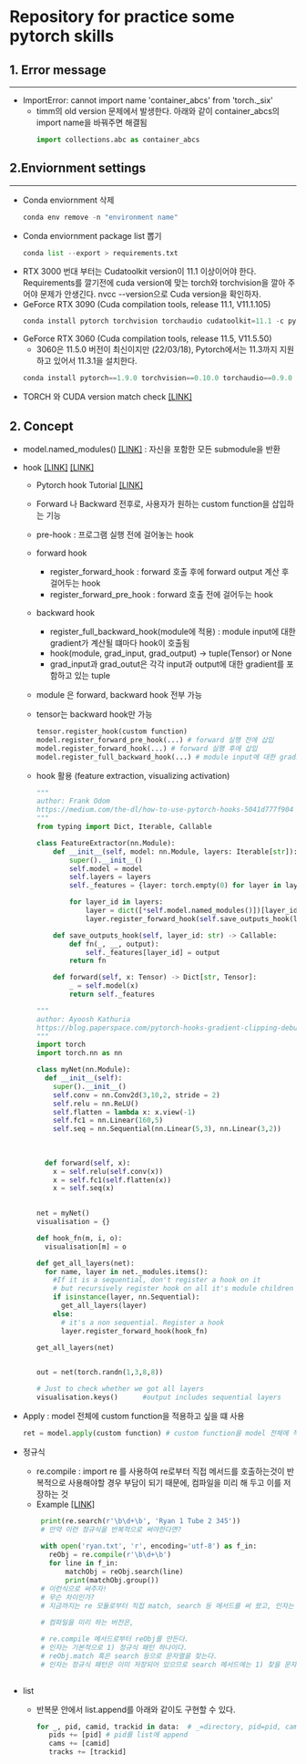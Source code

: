 # Repository for practice some pytorch skills


## 1. Error message
-------------------
  - ImportError: cannot import name 'container_abcs' from 'torch._six'
    - timm의 old version 문제에서 발생한다. 아래와 같이 container_abcs의 import name을 바꿔주면 해결됨
      ```python
      import collections.abc as container_abcs
      ```

## 2.Enviornment settings
-------------------
  - Conda enviornment 삭제
    ```python
    conda env remove -n "environment name"
    ```
  - Conda enviornment package list 뽑기
    ```python
    conda list --export > requirements.txt
    ```
  - RTX 3000 번대 부터는 Cudatoolkit version이 11.1 이상이어야 한다. Requirements를 깔기전에 cuda version에 맞는 torch와 torchvision을 깔아 주어야 문제가 안생긴다. nvcc --version으로 Cuda version을 확인하자.
  - GeForce RTX 3090 (Cuda compilation tools, release 11.1, V11.1.105)
    ```python
    conda install pytorch torchvision torchaudio cudatoolkit=11.1 -c pytorch -c conda-forge
    ```
  - GeForce RTX 3060 (Cuda compilation tools, release 11.5, V11.5.50)
    - 3060은 11.5.0 버전이 최신이지만 (22/03/18), Pytorch에서는 11.3까지 지원하고 있어서 11.3.1을 설치한다.
    ```python
    conda install pytorch==1.9.0 torchvision==0.10.0 torchaudio==0.9.0 cudatoolkit=11.3 -c pytorch -c conda-forge
    ```
  - TORCH 와 CUDA version match check [[LINK]](https://pytorch.org/get-started/previous-versions/)
## 2. Concept
  - model.named_modules() [[LINK]](https://discuss.pytorch.org/t/how-to-access-to-a-layer-by-module-name/83797/8) : 자신을 포함한 모든 submodule을 반환
  - hook [[LINK]](https://velog.io/@bluegun/Pytorch%EB%A1%9C-%EB%94%A5%EB%9F%AC%EB%8B%9D-%EB%AA%A8%EB%8D%B8-%EA%B5%AC%EC%84%B1-%ED%95%99%EC%8A%B5-%EB%93%B1-%EC%A0%95%EB%A6%AC) [[LINK]](https://daebaq27.tistory.com/65) 
    - Pytorch hook Tutorial [[LINK]](https://hongl.tistory.com/157)
    - Forward 나 Backward 전후로,  사용자가 원하는 custom function을 삽입하는 기능
    - pre-hook : 프로그램 실행 전에 걸어놓는 hook
    - forward hook
      - register_forward_hook : forward 호출 후에 forward output 계산 후 걸어두는 hook
      - register_forward_pre_hook : forward 호출 전에 걸어두는 hook
    - backward hook
      - register_full_backward_hook(module에 적용) : module input에 대한 gradient가 계산될 떄마다 hook이 호출됨
      - hook(module, grad_input, grad_output) -> tuple(Tensor) or None
      - grad_input과 grad_outut은 각각 input과 output에 대한 gradient를 포함하고 있는 tuple
    - module 은 forward, backward hook 전부 가능
    - tensor는 backward hook만 가능
    
        ```python
        tensor.register_hook(custom function)
        model.register_forward_pre_hook(...) # forward 실행 전에 삽입
        model.register_forward_hook(...) # forward 실행 후에 삽입
        model.register_full_backward_hook(...) # module input에 대한 gradient가 계산될 때마다 호출
        ```
    - hook 활용 (feature extraction, visualizing activation)
      ```python
      """
      author: Frank Odom
      https://medium.com/the-dl/how-to-use-pytorch-hooks-5041d777f904
      """
      from typing import Dict, Iterable, Callable

      class FeatureExtractor(nn.Module):
          def __init__(self, model: nn.Module, layers: Iterable[str]):
              super().__init__()
              self.model = model
              self.layers = layers
              self._features = {layer: torch.empty(0) for layer in layers}

              for layer_id in layers:
                  layer = dict([*self.model.named_modules()])[layer_id]
                  layer.register_forward_hook(self.save_outputs_hook(layer_id))

          def save_outputs_hook(self, layer_id: str) -> Callable:
              def fn(_, __, output):
                  self._features[layer_id] = output
              return fn

          def forward(self, x: Tensor) -> Dict[str, Tensor]:
              _ = self.model(x)
              return self._features​
        ```
        ```python 
        """
        author: Ayoosh Kathuria
        https://blog.paperspace.com/pytorch-hooks-gradient-clipping-debugging/
        """
        import torch 
        import torch.nn as nn

        class myNet(nn.Module):
          def __init__(self):
            super().__init__()
            self.conv = nn.Conv2d(3,10,2, stride = 2)
            self.relu = nn.ReLU()
            self.flatten = lambda x: x.view(-1)
            self.fc1 = nn.Linear(160,5)
            self.seq = nn.Sequential(nn.Linear(5,3), nn.Linear(3,2))
            
          
          
          def forward(self, x):
            x = self.relu(self.conv(x))
            x = self.fc1(self.flatten(x))
            x = self.seq(x)
          

        net = myNet()
        visualisation = {}

        def hook_fn(m, i, o):
          visualisation[m] = o 

        def get_all_layers(net):
          for name, layer in net._modules.items():
            #If it is a sequential, don't register a hook on it
            # but recursively register hook on all it's module children
            if isinstance(layer, nn.Sequential):
              get_all_layers(layer)
            else:
              # it's a non sequential. Register a hook
              layer.register_forward_hook(hook_fn)

        get_all_layers(net)

          
        out = net(torch.randn(1,3,8,8))

        # Just to check whether we got all layers
        visualisation.keys()      #output includes sequential layers​
        ```
 - Apply : model 전체에 custom function을 적용하고 싶을 떄 사용
    ```python
    ret = model.apply(custom function) # custom function을 model 전체에 적용. apply가 적용된 model을 return
    ```
 - 정규식
   - re.compile : import re 를 사용하여 re로부터 직접 메서드를 호출하는것이 반복적으로 사용해야할 경우 부담이 되기 때문에, 컴파일을 미리 해 두고 이를 저장하는 것
   - Example [[LINK]](https://greeksharifa.github.io/%EC%A0%95%EA%B7%9C%ED%91%9C%ED%98%84%EC%8B%9D(re)/2018/08/04/regex-usage-05-intermediate/)
     ```python
      print(re.search(r'\b\d+\b', 'Ryan 1 Tube 2 345'))
      # 만약 이런 정규식을 반복적으로 써야한다면?
      
      with open('ryan.txt', 'r', encoding='utf-8') as f_in:
        reObj = re.compile(r'\b\d+\b')
        for line in f_in:
            matchObj = reObj.search(line)
            print(matchObj.group())
      # 이런식으로 써주자!
      # 무슨 차이인가?
      # 지금까지는 re 모듈로부터 직접 match, search 등 메서드를 써 왔고, 인자는 기본적으로 1) 정규식 패턴과 2) 찾을 문자열이 있었다.
      
      # 컴파일을 미리 하는 버전은,

      # re.compile 메서드로부터 reObj를 만든다.
      # 인자는 기본적으로 1) 정규식 패턴 하나이다.
      # reObj.match 혹은 search 등으로 문자열을 찾는다.
      # 인자는 정규식 패턴은 이미 저장되어 있으므로 search 메서드에는 1) 찾을 문자열 하나만 주면 된다.
      
     ```
  
 - list 
   - 반복문 안에서 list.append를 아래와 같이도 구현할 수 있다.
     ```python
     for _, pid, camid, trackid in data:  # _=directory, pid=pid, camid=camid
        pids += [pid] # pid를 list에 append
        cams += [camid]
        tracks += [trackid]
     ```


  

